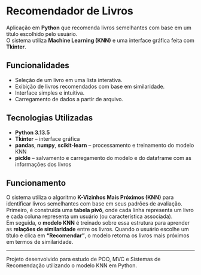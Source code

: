 # Recomendador de Livros

Aplicação em **Python** que recomenda livros semelhantes com base em um título escolhido pelo usuário.  
O sistema utiliza **Machine Learning (KNN)** e uma interface gráfica feita com **Tkinter**.

## Funcionalidades
- Seleção de um livro em uma lista interativa.  
- Exibição de livros recomendados com base em similaridade.  
- Interface simples e intuitiva.  
- Carregamento de dados a partir de arquivo.  

## Tecnologias Utilizadas
- **Python 3.13.5**  
- **Tkinter** – interface gráfica  
- **pandas**, **numpy**, **scikit-learn** – processamento e treinamento do modelo KNN  
- **pickle** – salvamento e carregamento do modelo e do dataframe com as informações dos livros

## Funcionamento

O sistema utiliza o algoritmo **K-Vizinhos Mais Próximos (KNN)** para identificar livros semelhantes com base em seus padrões de avaliação. Primeiro, é construída uma **tabela pivô**, onde cada linha representa um livro e cada coluna representa um usuário (ou característica associada).  
Em seguida, o **modelo KNN** é treinado sobre essa estrutura para aprender as **relações de similaridade** entre os livros. Quando o usuário escolhe um título e clica em **“Recomendar”**, o modelo retorna os livros mais próximos em termos de similaridade.

---

Projeto desenvolvido para estudo de POO, MVC e Sistemas de Recomendação utilizando o modelo KNN em Python.
